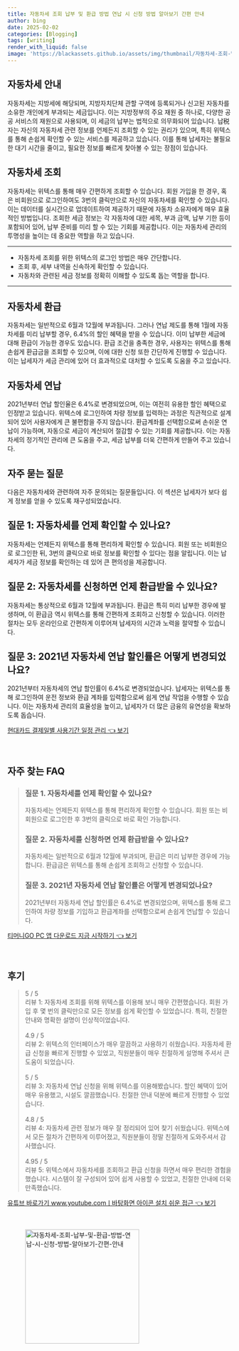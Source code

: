 ```yaml
---
title: 자동차세 조회 납부 및 환급 방법 연납 시 신청 방법 알아보기 간편 안내
author: bing
date: 2025-02-02
categories: [Blogging]
tags: [writing]
render_with_liquid: false
image: 'https://blackassets.github.io/assets/img/thumbnail/자동차세-조회-납부-및-환급-방법-연납-시-신청-방법-알아보기-간편-안내.webp'
---
```



<h2 id='자동차세_안내'>자동차세 안내</h2>

<p>자동차세는 지방세에 해당되며, 지방자치단체 관할 구역에 등록되거나 신고된 자동차를 소유한 개인에게 부과되는 세금입니다. 이는 지방정부의 주요 재원 중 하나로, 다양한 공공 서비스의 재원으로 사용되며, 이 세금의 납부는 법적으로 의무화되어 있습니다. 납税자는 자신의 자동차세 관련 정보를 언제든지 조회할 수 있는 권리가 있으며, 특히 위텍스를 통해 손쉽게 확인할 수 있는 서비스를 제공하고 있습니다. 이를 통해 납세자는 불필요한 대기 시간을 줄이고, 필요한 정보를 빠르게 찾아볼 수 있는 장점이 있습니다.</p>

<h2 id='자동차세_조회'>자동차세 조회</h2>

<p>자동차세는 위텍스를 통해 매우 간편하게 조회할 수 있습니다. 회원 가입을 한 경우, 혹은 비회원으로 로그인하여도 3번의 클릭만으로 자신의 자동차세를 확인할 수 있습니다. 이는 데이터를 실시간으로 업데이트하여 제공하기 때문에 자동차 소유자에게 매우 효율적인 방법입니다. 조회한 세금 정보는 각 자동차에 대한 세목, 부과 금액, 납부 기한 등이 포함되어 있어, 납부 준비를 미리 할 수 있는 기회를 제공합니다. 이는 자동차세 관리의 투명성을 높이는 데 중요한 역할을 하고 있습니다.</p>

<hr />

<ul>
    <li>자동차세 조회를 위한 위텍스의 로그인 방법은 매우 간단합니다.</li>
    <li>조회 후, 세부 내역을 신속하게 확인할 수 있습니다.</li>
    <li>자동차와 관련된 세금 정보를 정확히 이해할 수 있도록 돕는 역할을 합니다.</li>
</ul>

<hr />

<h2 id='자동차세_환급'>자동차세 환급</h2>

<p>자동차세는 일반적으로 6월과 12월에 부과됩니다. 그러나 연납 제도를 통해 1월에 자동차세를 미리 납부할 경우, 6.4%의 할인 혜택을 받을 수 있습니다. 이미 납부한 세금에 대해 환급이 가능한 경우도 있습니다. 환급 조건을 충족한 경우, 사용자는 위텍스를 통해 손쉽게 환급금을 조회할 수 있으며, 이에 대한 신청 또한 간단하게 진행할 수 있습니다. 이는 납세자가 세금 관리에 있어 더 효과적으로 대처할 수 있도록 도움을 주고 있습니다.</p>

<h2 id='자동차세_연납'>자동차세 연납</h2>

<p>2021년부터 연납 할인율은 6.4%로 변경되었으며, 이는 여전히 유용한 할인 혜택으로 인정받고 있습니다. 위텍스에 로그인하여 차량 정보를 입력하는 과정은 직관적으로 설계되어 있어 사용자에게 큰 불편함을 주지 않습니다. 환급계좌를 선택함으로써 손쉬운 연납이 가능하며, 자동으로 세금이 계산되어 절감할 수 있는 기회를 제공합니다. 이는 자동차세의 정기적인 관리에 큰 도움을 주고, 세금 납부를 더욱 간편하게 만들어 주고 있습니다.</p>

<h2 id='자주_묻는_질문'>자주 묻는 질문</h2>

<p>다음은 자동차세와 관련하여 자주 문의되는 질문들입니다. 이 섹션은 납세자가 보다 쉽게 정보를 얻을 수 있도록 재구성되었습니다.</p>

<h2 id='질문_1'>질문 1: 자동차세를 언제 확인할 수 있나요?</h2>

<p>자동차세는 언제든지 위텍스를 통해 편리하게 확인할 수 있습니다. 회원 또는 비회원으로 로그인한 뒤, 3번의 클릭으로 바로 정보를 확인할 수 있다는 점을 알립니다. 이는 납세자가 세금 정보를 확인하는 데 있어 큰 편의성을 제공합니다.</p>

<h2 id='질문_2'>질문 2: 자동차세를 신청하면 언제 환급받을 수 있나요?</h2>

<p>자동차세는 통상적으로 6월과 12월에 부과됩니다. 환급은 특히 미리 납부한 경우에 발생하며, 이 환급금 역시 위텍스를 통해 간편하게 조회하고 신청할 수 있습니다. 이러한 절차는 모두 온라인으로 간편하게 이루어져 납세자의 시간과 노력을 절약할 수 있습니다.</p>

<h2 id='질문_3'>질문 3: 2021년 자동차세 연납 할인률은 어떻게 변경되었나요?</h2>

<p>2021년부터 자동차세의 연납 할인률이 6.4%로 변경되었습니다. 납세자는 위텍스를 통해 로그인하여 운전 정보와 환급 계좌를 입력함으로써 쉽게 연납 작업을 수행할 수 있습니다. 이는 자동차세 관리의 효율성을 높이고, 납세자가 더 많은 금융의 유연성을 확보하도록 돕습니다.</p>


<p><a class="click-button" title="현대카드 결제일별 사용기간 일정 관리" href="https://blackassets.github.io/posts/%ED%98%84%EB%8C%80%EC%B9%B4%EB%93%9C-%EA%B2%B0%EC%A0%9C%EC%9D%BC%EB%B3%84-%EC%82%AC%EC%9A%A9%EA%B8%B0%EA%B0%84-%EC%9D%BC%EC%A0%95-%EA%B4%80%EB%A6%AC/" rel="dofollow">현대카드 결제일별 사용기간 일정 관리 👈 보기</a></p><br>
<h2 id='자주_찾는_FAQ'>자주 찾는 FAQ</h2>
<div itemscope="" itemtype="https://schema.org/FAQPage"> 
<blockquote> 
<div itemscope="" itemprop="mainEntity" itemtype="https://schema.org/Question"> 
<h3 itemprop="name">질문 1. 자동차세를 언제 확인할 수 있나요?</h3> 
<div itemscope="" itemprop="acceptedAnswer" itemtype="https://schema.org/Answer"> 
<span itemprop="text"> 
<p>자동차세는 언제든지 위텍스를 통해 편리하게 확인할 수 있습니다. 회원 또는 비회원으로 로그인한 후 3번의 클릭으로 바로 확인 가능합니다.</p> 
</span> 
</div> 
</div> 
<div itemscope="" itemprop="mainEntity" itemtype="https://schema.org/Question"> 
<h3 itemprop="name">질문 2. 자동차세를 신청하면 언제 환급받을 수 있나요?</h3> 
<div itemscope="" itemprop="acceptedAnswer" itemtype="https://schema.org/Answer"> 
<span itemprop="text"> 
<p>자동차세는 일반적으로 6월과 12월에 부과되며, 환급은 미리 납부한 경우에 가능합니다. 환급금은 위텍스를 통해 손쉽게 조회하고 신청할 수 있습니다.</p> 
</span> 
</div> 
</div> 
<div itemscope="" itemprop="mainEntity" itemtype="https://schema.org/Question"> 
<h3 itemprop="name">질문 3. 2021년 자동차세 연납 할인률은 어떻게 변경되었나요?</h3> 
<div itemscope="" itemprop="acceptedAnswer" itemtype="https://schema.org/Answer"> 
<span itemprop="text"> 
<p>2021년부터 자동차세 연납 할인률은 6.4%로 변경되었으며, 위텍스를 통해 로그인하여 차량 정보를 기입하고 환급계좌를 선택함으로써 손쉽게 연납할 수 있습니다.</p> 
</span> 
</div> 
</div> 
</blockquote> 
</div>
<p><a class="click-button" title="티머니GO PC 앱 다운로드 지금 시작하기" href="https://blackassets.github.io/posts/%ED%8B%B0%EB%A8%B8%EB%8B%88GO-PC-%EC%95%B1-%EB%8B%A4%EC%9A%B4%EB%A1%9C%EB%93%9C-%EC%A7%80%EA%B8%88-%EC%8B%9C%EC%9E%91%ED%95%98%EA%B8%B0/" rel="dofollow">티머니GO PC 앱 다운로드 지금 시작하기 👈 보기</a></p><br>
<h2 id='후기'>후기</h2>
<div itemscope itemtype="https://schema.org/Product">
  <blockquote>
  <div itemprop="review" itemscope itemtype="https://schema.org/Review">
      <div itemprop="reviewRating" itemscope itemtype="https://schema.org/Rating"> <span itemprop="ratingValue">5</span> / <span itemprop="bestRating">5</span> </div>
      <span itemprop="reviewBody">리뷰 1: 자동차세 조회를 위해 위텍스를 이용해 보니 매우 간편했습니다. 회원 가입 후 몇 번의 클릭만으로 모든 정보를 쉽게 확인할 수 있었습니다. 특히, 친절한 안내와 명확한 설명이 인상적이었습니다.</span>
  </div>
  <br>
  <div itemprop="review" itemscope itemtype="https://schema.org/Review">
      <div itemprop="reviewRating" itemscope itemtype="https://schema.org/Rating"> <span itemprop="ratingValue">4.9</span> / <span itemprop="bestRating">5</span> </div>
      <span itemprop="reviewBody">리뷰 2: 위텍스의 인터페이스가 매우 깔끔하고 사용하기 쉬웠습니다. 자동차세 환급 신청을 빠르게 진행할 수 있었고, 직원분들이 매우 친절하게 설명해 주셔서 큰 도움이 되었습니다.</span>
  </div>
  <br>
  <div itemprop="review" itemscope itemtype="https://schema.org/Review">
      <div itemprop="reviewRating" itemscope itemtype="https://schema.org/Rating"> <span itemprop="ratingValue">5</span> / <span itemprop="bestRating">5</span> </div>
      <span itemprop="reviewBody">리뷰 3: 자동차세 연납 신청을 위해 위텍스를 이용해봤습니다. 할인 혜택이 있어 매우 유용했고, 시설도 깔끔했습니다. 친절한 안내 덕분에 빠르게 진행할 수 있었습니다.</span>
  </div>
  <br>
  <div itemprop="review" itemscope itemtype="https://schema.org/Review">
      <div itemprop="reviewRating" itemscope itemtype="https://schema.org/Rating"> <span itemprop="ratingValue">4.8</span> / <span itemprop="bestRating">5</span> </div>
      <span itemprop="reviewBody">리뷰 4: 자동차세 관련 정보가 매우 잘 정리되어 있어 찾기 쉬웠습니다. 위텍스에서 모든 절차가 간편하게 이루어졌고, 직원분들이 정말 친절하게 도와주셔서 감사했습니다.</span>
  </div>
  <br>
  <div itemprop="review" itemscope itemtype="https://schema.org/Review">
      <div itemprop="reviewRating" itemscope itemtype="https://schema.org/Rating"> <span itemprop="ratingValue">4.95</span> / <span itemprop="bestRating">5</span> </div>
      <span itemprop="reviewBody">리뷰 5: 위텍스에서 자동차세를 조회하고 환급 신청을 하면서 매우 편리한 경험을 했습니다. 시스템이 잘 구성되어 있어 쉽게 사용할 수 있었고, 친절한 안내에 더욱 만족했습니다.</span>
  </div>
  </blockquote>
</div>
<p><a class="click-button" title="유튜브 바로가기 www.youtube.comㅣ바탕화면 아이콘 설치 쉬운 접근" href="https://blackassets.github.io/posts/%EC%9C%A0%ED%8A%9C%EB%B8%8C-%EB%B0%94%EB%A1%9C%EA%B0%80%EA%B8%B0-www.youtube.com%E3%85%A3%EB%B0%94%ED%83%95%ED%99%94%EB%A9%B4-%EC%95%84%EC%9D%B4%EC%BD%98-%EC%84%A4%EC%B9%98-%EC%89%AC%EC%9A%B4-%EC%A0%91%EA%B7%BC/" rel="dofollow">유튜브 바로가기 www.youtube.comㅣ바탕화면 아이콘 설치 쉬운 접근 👈 보기</a></p><br>
<figure class="image"><img src="https://blackassets.github.io/assets/img/thumbnail/자동차세-조회-납부-및-환급-방법-연납-시-신청-방법-알아보기-간편-안내.webp" alt="자동차세-조회-납부-및-환급-방법-연납-시-신청-방법-알아보기-간편-안내" width="256" height="256"></figure>